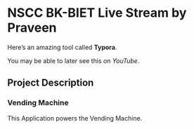# NSCC BK-BIET Live Stream by Praveen

Here’s an amazing tool called **Typora**.

You may be able to later see this on *YouTube*.

## Project Description

### Vending Machine

This Application powers the Vending Machine.
